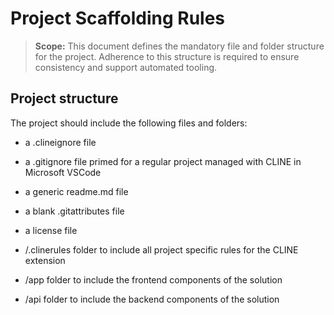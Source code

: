 # Project Scaffolding Rules

> **Scope:** This document defines the mandatory file and folder structure for the project. Adherence to this structure is required to ensure consistency and support automated tooling.

## Project structure

The project should include the following files and folders:

- a .clineignore file

- a .gitignore file primed for a regular project managed with CLINE in Microsoft VSCode

- a generic readme.md file

- a blank .gitattributes file

- a license file

- /.clinerules folder to include all project specific rules for the CLINE extension

- /app folder to include the frontend components of the solution

- /api folder to include the backend components of the solution

  